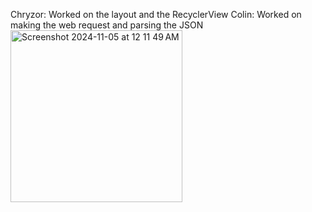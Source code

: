 Chryzor: Worked on the layout and the RecyclerView
Colin: Worked on making the web request and parsing the JSON
<img width="275" alt="Screenshot 2024-11-05 at 12 11 49 AM" src="https://github.com/user-attachments/assets/942e4ed1-56d5-402e-aff5-09f17c8e826f">
